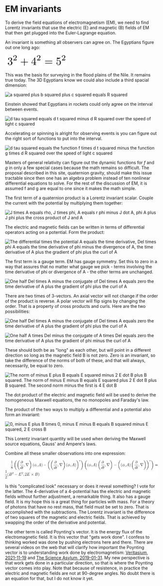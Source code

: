 # EM invariants

To derive the field equations of electromagnetism (EM), we need to find Lorentz
invariants that use the electric (E) and magnetic (B) fields of EM that then
get plugged into the Euler-Lagrange equation.

An invariant is something all observers can agree on.  The Egyptians figure out
one long ago:

![3 squared plus 4 squared equals 5 squared](../images/EM/EM_invariants/32+42_eq_52.png)

This was the basis for surveying in the flood plains of the Nile. It remains
true today.  The 3D Egyptians know we could also include a third spacial
dimension:

![a squared plus b squared plus c squared equals R
squared](../images/EM/EM_invariants/a2+b2+c2_eq_R2.png)

Einstein showed that Egyptians in rockets could only agree on the interval
between events.

![d tau squared equals d t squared minus d R squared over the speed of light c
squared](../images/EM/EM_invariants/dtau2_eq_dt2-dR2.png)


Accelerating or spinning is alright for observing events is you can figure out
the right sort of functions to put into the interval.

![d tau squared equals the function f times d t squared minus the function g times d R squared over the speed of light c
squared](../images/EM/EM_invariants/dtau2_eq_f_dt2-g_dR2.png)

Masters of general relativity can figure out the dynamic functions for _f_ and _g_
in only a few special cases because the math remains so difficult. The proposal
described in this site, quaternion gravity, should make this issue tractable
since then one has an algebra problem instead of ten nonlinear differential
equations to solve.  For the rest of the discussion of EM, it is assumed f and
g are equal to one since it makes the math simple.

The first term of a quaternion product is a Lorentz invariant scalar. Couple
the current with the potential by multiplying them together:

![J times A equals rho, J times phi, A equals r phi minus J dot A, phi A plus J
phi plus the cross product of J and A](../images/EM/EM_invariants/current_coupling.png)

The electric and magnetic fields can be written in terms of differential
operators acting on a potential. Form the product:

![The differential times the potential A equals the time
derivative, Del times phi A equals the time derivative of phi minus the
divergence of A, the time derivative of A plus the gradient of phi plus the
curl of A](../images/EM/EM_invariants/DA.png)

The first term is a gauge term.  EM has gauge symmetry.  Set this to zero in a
way that assures that no matter what gauge we pick - terms involving the time
derivative of phi or divergence of A - the other terms are unchanged.

![One half Del times A minus the conjugate of Del times A equals zero the time
derivative of A plus the gradient of phi plus the curl of
A](../images/EM/EM_invariants/DA_no_scalar.png)

There are two times of 3-vectors.  An axial vector will not change if the
order of the product is reverse.  A polar vector will flip signs by changing
the order.  That is a property of cross products and curls.  Here are the two
possibilities:

![One half Del times A minus the conjugate of Del times A equals zero the time
derivative of A plus the gradient of phi plus the curl of
A](../images/EM/EM_invariants/DA_no_scalar.png)

![One half A times Del minus the conjugate of A times Del equals zero the time
derivative of A plus the gradient of phi minus the curl of
A](../images/EM/EM_invariants/AD_no_scalar.png)

These should both be as "long" as each other, but will point in a different
direction so long as the magnetic field B is not zero.  Zero is an invariant,
so take the difference of the norms of both of these, and that will always,
necessarily, be equal to zero.

![The norm of minus E plus B equals E squared minus 2 E dot B plus B squared.
The norm of minus E minus B equals E squared plus 2 E dot B plus B squared. The
second norm minus the first is 4 E dot
B](../images/EM/EM_invariants/norms_of_E_B.png)

The dot product of the electric and magnetic field will be used to derive the
homogeneous Maxwell equations, the no monopoles and Faraday's law.

The product of the two ways to multiply a differential and a potential also
form an invariant:

![0, minus E plus B times 0, minus E minus B equals B squared minus E squared,
2 E cross B](../images/EM/EM_invariants/B2-E2.png)

This Lorentz invariant quantity will be used when deriving the Maxwell source
equations, Gauss' and Ampere's laws.

Combine all these smaller observations into one expression:

![](../images/EM/EM_invariants/potentials_to_invariants.png)

Is this "complicated look" necessary or does it reveal something? I vote for
the latter. The 4-derivative of a 4-potential has the electric and magnetic
fields without further adjustment, a remarkable thing. It also has a gauge
field. It is my hope this is a great thing for particles with mass. For a
theory of photons that have no rest mass, that field must be set to zero. That
is accomplished with the subtractions. The Lorentz invariant is the difference
of two squares of the magnetic and electric fields. That is achieved by
swapping the order of the derivative and potential. 

The other term is called Poynting's vector. It is the energy flux of the
electromagnetic field. It is this vector that "gets work done". I confess to
thinking worked was done by pushing electrons here and there. There are several
videos on the web that will clarify how important the Poynting vector is to
understanding work done by electromagnetism: [Veritasium,
2021-11-19](https://www.youtube.com/watch?v=bHIhgxav9LY) and [The Science
Asylum, 2019-01-31](https://www.youtube.com/watch?v=C7tQJ42nGno). My new
perspective is that work gets done in a particular direction, so that is where
the Poynting vector comes into play. Note that because of resistence, in
practice the electric and magnetic fields are not at 90-degree angles. No doubt
there is an equation for that, but I do not know it yet.
